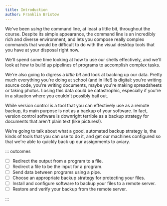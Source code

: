 ```yaml
---
title: Introduction
author: Franklin Bristow
---
```


We've been *using* the command line, at least a little bit, throughout the
course. Despite its simple appearance, the command line is an incredibly rich
and diverse environment, and lets you compose really complex commands that would
be difficult to do with the visual desktop tools that you have at your disposal
right now.

We'll spend some time looking at how to use our shells effectively, and we'll
look at how to build up pipelines of programs to accomplish complex tasks.

We're also going to digress a *little bit* and look at backing up our data.
Pretty much everything you're doing
at school (and in life!) is digital: you're writing source code, you're writing documents,
maybe you're making spreadsheets or taking photos. Losing this data could be
catastrophic, especially if you're in a situation where you couldn't possibly
bail out.

While version control is a tool that you can effectively use as a remote backup,
its main purpose is not as a backup of your software. In fact, version control
software is downright terrible as a backup strategy for documents that aren't
plain text (like pictures!).

We're going to talk about what a good, automated backup strategy is,
the kinds of tools that you can use to do it, and get our machines configured so
that we're able to quickly back up our assignments to aviary.



::: outcomes

* [ ] Redirect the output from a program to a file.
* [ ] Redirect a file to be the input for a program.
* [ ] Send data between programs using a pipe.
* [ ] Choose an appropriate backup strategy for protecting your files.
* [ ] Install and configure software to backup your files to a remote server.
* [ ] Restore and verify your backup from the remote server.

:::
